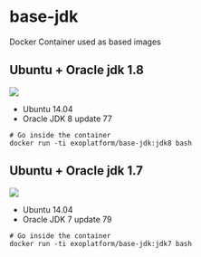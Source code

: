# base-jdk

Docker Container used as based images

## Ubuntu + Oracle jdk 1.8

[![](https://badge.imagelayers.io/exoplatform/base-jdk:undefined.svg)](https://imagelayers.io/?images=exoplatform/base-jdk:jdk8 'Get your own badge on imagelayers.io')

* Ubuntu 14.04
* Oracle JDK 8 update 77

```
# Go inside the container
docker run -ti exoplatform/base-jdk:jdk8 bash
```

## Ubuntu + Oracle jdk 1.7

[![](https://badge.imagelayers.io/exoplatform/base-jdk:undefined.svg)](https://imagelayers.io/?images=exoplatform/base-jdk:jdk7 'Get your own badge on imagelayers.io')

* Ubuntu 14.04
* Oracle JDK 7 update 79

```
# Go inside the container
docker run -ti exoplatform/base-jdk:jdk7 bash
```
